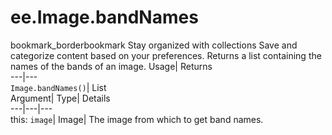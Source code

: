  
#  ee.Image.bandNames 
bookmark_borderbookmark Stay organized with collections  Save and categorize content based on your preferences. 
Returns a list containing the names of the bands of an image. 
Usage| Returns  
---|---  
`Image.bandNames()`| List  
Argument| Type| Details  
---|---|---  
this: `image`| Image| The image from which to get band names.  
